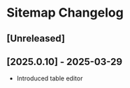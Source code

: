 <!-- Keep a Changelog guide -> https://keepachangelog.com -->

# Sitemap Changelog

## [Unreleased]

## [2025.0.10] - 2025-03-29

- Introduced table editor
